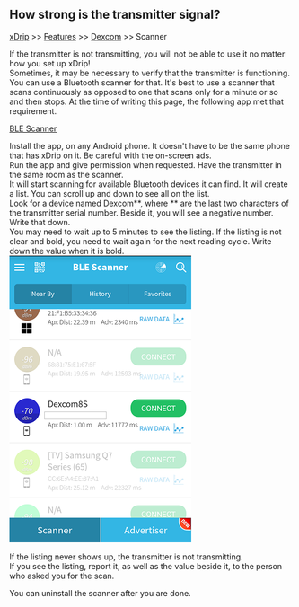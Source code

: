 ## How strong is the transmitter signal?
[xDrip](../README.md) >> [Features](Features_page.md) >> [Dexcom](./Dexcom_page.md) >> Scanner  
  
If the transmitter is not transmitting, you will not be able to use it no matter how you set up xDrip!  
Sometimes, it may be necessary to verify that the transmitter is functioning.  You can use a Bluetooth scanner for that.  It's best to use a scanner that scans continuously as opposed to one that scans only for a minute or so and then stops.  At the time of writing this page, the following app met that requirement.  

[BLE Scanner](https://play.google.com/store/apps/details?id=com.macdom.ble.blescanner)  

Install the app, on any Android phone.  It doesn't have to be the same phone that has xDrip on it.  Be careful with the on-screen ads.  
Run the app and give permission when requested.  Have the transmitter in the same room as the scanner.  
It will start scanning for available Bluetooth devices it can find.  It will create a list.  You can scroll up and down to see all on the list.  
Look for a device named Dexcom**, where ** are the last two characters of the transmitter serial number.  Beside it, you will see a negative number.  Write that down.  
You may need to wait up to 5 minutes to see the listing.  If the listing is not clear and bold, you need to wait again for the next reading cycle.  Write down the value when it is bold.  
![](./images/ble_scanner.png)  

If the listing never shows up, the transmitter is not transmitting.  
If you see the listing, report it, as well as the value beside it, to the person who asked you for the scan.  

You can uninstall the scanner after you are done.  

